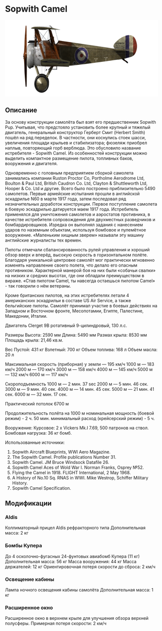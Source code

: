 # Sopwith Camel

![sopcamel](../images/sopcamel.png)

## Описание

За основу конструкции самолёта был взят его предшественник Sopwith Pup. Учитывая, что предстояло установить более крупный и тяжелый двигатель, генеральный конструктор Герберт Смит (Herbert Smith) пошёл на ряд переделок. В частности, они коснулись стоек шасси, увеличения площади крыльев и стабилизатора; фюзеляж приобрел наплыв, повторяющий горб верблюда. Это обусловило название истребителя - Sopwith Camel. Из особенностей конструкции можно выделить компактное размещение пилота, топливных баков, вооружения и двигателя.

Одновременно с головным предприятием сборкой самолета занимались компании Ruston Proctor Co, Portholme Aerodrome Ltd, Boulton & Paul Ltd, British Caudron Co. Ltd, Clayton & Shuttleworth Ltd, Hooper & Co. Ltd и другие. Всего было построено приблизительно 5490 самолетов. Первые армейские испытания прошли в английской эскадрилье N60 в марте 1917 года, затем последовал ряд незначительных доработок конструкции. Первое поступление самолета в боевую эскадрилью датируется маем 1917 года. Истребитель применялся для уничтожения самолетов и аэростатов противника, в качестве истребителя сопровождения для двухместных разведчиков и бомбардировщиков. Изредка он выполнял задания с нанесением ударов по наземным объектам, используя бомбовое и пулемётное вооружение. «Маленьким хищным зверем» называли эту машину английские журналисты тех времен.

Пилоты отмечали сбалансированность рулей управления и хороший обзор вверх и вперёд, высокую скорость в горизонтальном полёте. Благодаря уникальной центровке самолёт мог практически мгновенно изменять направление своего полета, что делало его опасным противником. Характерной манерой боя на них были «собачьи свалки» на низких и средних высотах, где они обладали преимуществом в вираже. «Став пилотом Camel, ты навсегда остаешься пилотом Camel» - так говорили о нём ветераны.

Кроме британских пилотов, на этих истребителях летали 4 американских эскадрильи в составе US Air Service, а также бельгийские пилоты. Самолёт принимал участие в боевых действиях на Западном и Восточном фронте, Месопотамии, Египте, Палестине, Македонии, Италии.
 

Двигатель
Clerget 9B ротативный 9-цилиндровый, 130 л.с.

Размеры
Высота: 2590 мм
Длина: 5490 мм
Размах крыла: 8530 мм
Площадь крыла: 21,46 кв.м.

Вес
Пустой: 431 кг
Взлетный: 700 кг
Объем топлива: 168 л
Объем масла: 20 л

Максимальная скорость (приборная)
у земли — 195 км/ч
1000 м — 183 км/ч
2000 м — 170 км/ч
3000 м — 158 км/ч
4000 м — 145 км/ч
5000 м — 132 км/ч
6000 м — 117 км/ч

Скороподъемность
1000 м — 2 мин. 37 sec
2000 м — 5 мин. 46 сек.
3000 м — 9 мин. 40 сек.
4000 м — 14 мин. 45 сек.
5000 м — 21 мин. 41 сек.
6000 м — 32 мин. 17 сек.

Практический потолок 6700 м

Продолжительность полёта на 1000 м
номинальная мощность (боевой режим) - 2 ч. 50 мин.
минимальный расход (крейсерский режим) - 5 ч.

Вооружение:
Курсовое: 2 х Vickers Mk.I 7.69, 500 патронов на ствол.
Бомбовая нагрузка: 36 кг бомб.

Использованные источники:
1) Sopwith Aircraft Blueprints, WWI Aero Magazine.
2) The Sopwith Camel. Profile publications Number 31.
3) Sopwith Camel.  JM Bruce Windsock Datafile 26.
4) Sopwith Camel Aces of Wold War I.  Norman Franks,  Osprey №52.
5) Flying the Camel in 1918. FLIGHT International, 2 May 1968.
6) A History of No.10 Sq. RNAS in WWI. Mike Westrop, Schiffer Military History.
7) Sopwith Camel Specification.

## Модификации


### Aldis

Коллиматорный прицел Aldis рефракторного типа
Дополнительная масса: 2 кг


### Бомбы Купера

До 4 осколочно-фугасных 24-фунтовых авиабомб Купера (11 кг)
Дополнительная масса: 56 кг
Масса вооружения: 44 кг
Масса держателей: 12 кг
Ориентировочная потеря скорости до сброса: 2 км/ч


### Освещение кабины

Лампа ночного освещения кабины самолёта
Дополнительная масса: 1 кг


### Расширенное окно

Расширенное окно в верхнем крыле для улучшения обзора верхней полусферы.
Примерная потеря скорости: 2 км/ч
